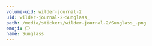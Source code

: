 ```yaml
---
volume-uid: wilder-journal-2
uid: wilder-journal-2-Sunglass_
path: /media/stickers/wilder-journal-2/Sunglass_.png
emoji: 🏳️
name: Sunglass
---
```

